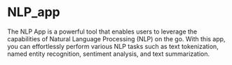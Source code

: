 # NLP_app
The NLP App is a powerful tool that enables users to leverage the capabilities of Natural Language Processing (NLP) on the go. With this app, you can effortlessly perform various NLP tasks such as text tokenization, named entity recognition, sentiment analysis, and text summarization. 
